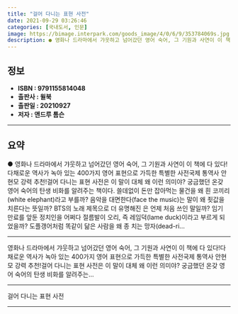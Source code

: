 ```yaml
---
title: "걸어 다니는 표현 사전"
date: 2021-09-29 03:26:46
categories: [국내도서, 인문]
image: https://bimage.interpark.com/goods_image/4/0/6/9/353784069s.jpg
description: ● 영화나 드라마에서 갸웃하고 넘어갔던 영어 숙어, 그 기원과 사연이 이 책에 다 있다!다채로운 역사가 녹아 있는 400가지 영어 표현으로 가득한 특별한 사전국제 통역사 안현모 강력 추천!걸어 다니는 표현 사전은 이 말이 대체 왜 이런 의미야? 궁금했던 온갖 영어 숙어의 탄생 비화를
---
```


## **정보**

- **ISBN : 9791155814048**
- **출판사 : 윌북**
- **출판일 : 20210927**
- **저자 : 앤드루 톰슨**

------



## **요약**

●  영화나 드라마에서 갸웃하고 넘어갔던 영어 숙어, 그 기원과 사연이 이 책에 다 있다!다채로운 역사가 녹아 있는 400가지 영어 표현으로 가득한 특별한 사전국제 통역사 안현모 강력 추천!걸어 다니는 표현 사전은 이 말이 대체 왜 이런 의미야? 궁금했던 온갖 영어 숙어의 탄생 비화를 알려주는 책이다. 쓸데없이 돈만 잡아먹는 물건을 왜 흰 코끼리(white elephant)라고 부를까? 음악을 대면한다(face the music)는 말이 왜 죗값을 치른다는 뜻일까? BTS의 노래 제목으로 더 유명해진 은 언제 처음 쓰인 말일까? 임기 만료를 앞둔 정치인을 어쩌다 절름발이 오리, 즉 레임덕(lame duck)이라고 부르게 되었을까? 도플갱어처럼 똑같이 닮은 사람을 왜 종 치는 망자(dead-ri...

------

영화나 드라마에서 갸웃하고 넘어갔던 영어 숙어, 그 기원과 사연이 이 책에 다 있다!다채로운 역사가 녹아 있는 400가지 영어 표현으로 가득한 특별한 사전국제 통역사 안현모 강력 추천!걸어 다니는 표현 사전은 이 말이 대체 왜 이런 의미야? 궁금했던 온갖 영어 숙어의 탄생 비화를 알려주는... 

------


걸어 다니는 표현 사전 

------


